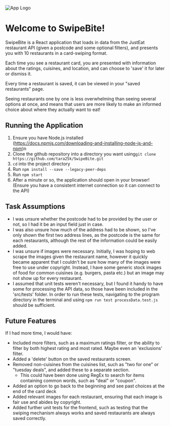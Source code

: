![App Logo](https://raw.githubusercontent.com/your-username/your-repo/main/public/logo.png)

# Welcome to SwipeBite!
SwipeBite is a React application that loads in data from the JustEat restaurant API (given a postcode and some optional filters), and presents you with 10 restaurants in a card-swiping format.

Each time you see a restaurant card, you are presented with information about the ratings, cuisines, and location, and can choose to 'save' it for later or dismiss it.

Every time a restaurant is saved, it can be viewed in your "saved restaurants" page.

Seeing restaurants one by one is less overwhelming than seeing several options at once, and means that users are more likely to make an informed choice about where they actually want to eat!

## Running the Application
1. Ensure you have Node.js installed (https://docs.npmjs.com/downloading-and-installing-node-js-and-npm)n 
2. Clone the github repository into a directory you want using``git clone https://github.com/tara25k/SwipeBite.git``
3. ``cd`` into the project directory
4. Run ``npm install --save --legacy-peer-deps``
5. Run ``npm start``
6. After a minute or so, the application should open in your browser!
(Ensure you have a consistent internet connection so it can connect to the API)

## Task Assumptions
- I was unsure whether the postcode had to be provided by the user or not, so I had it be an input field just in case.
- I was also unsure how much of the address had to be shown, so I've only shown the first two address lines, as the postcode is the same for each restaurants, although the rest of the information could be easily added.
- I was unsure if images were necessary. Initially, I was hoping to web scrape the images given the restaurant name, however it quickly became apparent that I couldn't be sure how many of the images were free to use under copyright. Instead, I have some generic stock images of food for common cuisines (e.g. burgers, pasta etc.) but an image may not show up for every restaurant.
- I assumed that unit tests weren't necessary, but I found it handy to have some for processing the API data, so those have been included in the 'src/tests' folder.
In order to run these tests, navigating to the program directory in the terminal and using ``npm run test processData.test.js`` should be sufficient.

## Future Features
If I had more time, I would have:
- Included more filters, such as a maximum ratings filter, or the ability to filter by both highest rating and most rated. Maybe even an 'exclusions' filter.
- Added a 'delete' button on the saved restaurants screen.
- Removed non-cuisines from the cuisines list, such as "two for one" or "tuesday deals", and added these to a separate section.
    - This could have been done using RegEx to search for items containing common words, such as "deal" or "coupon".
- Added an option to go back to the beginning and see past choices at the end of the card deck
- Added relevant images for each restaurant, ensuring that each image is fair use and abides by copyright.
- Added further unit tests for the frontend, such as testing that the swiping mechanism always works and saved restaurants are always saved correctly.